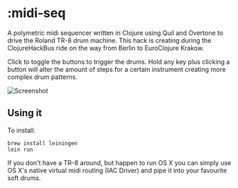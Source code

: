 # :midi-seq
A polymetric midi sequencer written in Clojure using Quil and Overtone to drive the Roland TR-8 drum machine. This hack is creating during the ClojureHackBus ride on the way from Berlin to EuroClojure Krakow.

Click to toggle the buttons to trigger the drums. Hold any key plus clicking a button will alter the amount of steps for a certain instrument creating more complex drum patterns.

![Screenshot](http://cl.ly/image/0m383a0n3647/Screen%20Shot%202014-06-26%20at%2012.19.26.png)

## Using it
To install:
```
brew install leiningen
lein run
```

If you don't have a TR-8 around, but happen to run OS X you can simply use OS X's native virtual midi routing (IAC Driver) and pipe it into your favourite soft drums.


